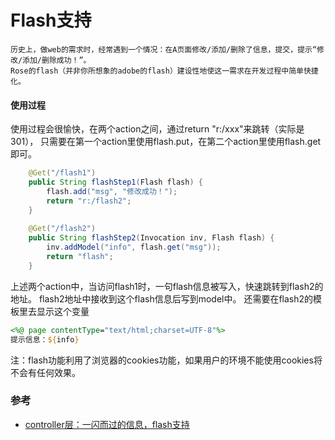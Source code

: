 # Flash支持

	历史上，做web的需求时，经常遇到一个情况：在A页面修改/添加/删除了信息，提交，提示“修改/添加/删除成功！”。
	Rose的flash（并非你所想象的adobe的flash）建设性地使这一需求在开发过程中简单快捷化。

#### 使用过程

使用过程会很愉快，在两个action之间，通过return "r:/xxx"来跳转（实际是301），
只需要在第一个action里使用flash.put，在第二个action里使用flash.get即可。

```java
	@Get("/flash1")  
    public String flashStep1(Flash flash) {  
        flash.add("msg", "修改成功！");  
        return "r:/flash2";  
    }  
  
    @Get("/flash2")  
    public String flashStep2(Invocation inv, Flash flash) {  
        inv.addModel("info", flash.get("msg"));  
        return "flash";  
    } 
```
上述两个action中，当访问flash1时，一句flash信息被写入，快速跳转到flash2的地址。
flash2地址中接收到这个flash信息后写到model中。
还需要在flash2的模板里去显示这个变量

```jsp
<%@ page contentType="text/html;charset=UTF-8"%>
提示信息：${info}
```

注：flash功能利用了浏览器的cookies功能，如果用户的环境不能使用cookies将不会有任何效果。

### 参考
* [controller层：一闪而过的信息，flash支持](http://www.54chen.com/java-ee/rose-3-6.html)